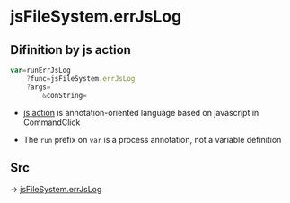 # jsFileSystem.errJsLog

## Difinition by js action

```js.js
var=runErrJsLog
	?func=jsFileSystem.errJsLog
	?args=
		&conString=
```

- [js action](#) is annotation-oriented language based on javascript in CommandClick

- The `run` prefix on `var` is a process annotation, not a variable definition

## Src

-> [jsFileSystem.errJsLog](https://github.com/puutaro/CommandClick/blob/master/app/src/main/java/com/puutaro/commandclick/fragment_lib/terminal_fragment/js_interface/file/JsFileSystem.kt#L136)


